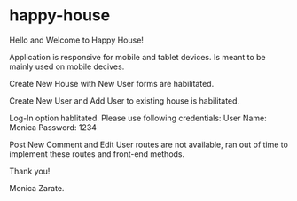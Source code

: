 # happy-house

Hello and Welcome to Happy House!

Application is responsive for mobile and tablet devices. Is meant to be mainly used on mobile decives.

Create New House with New User forms are habilitated. 

Create New User and Add User to existing house is habilitated.

Log-In option hablitated. Please use following credentials:
User Name: Monica
Password: 1234

Post New Comment and Edit User routes are not available, ran out of time to implement these routes and front-end methods. 

Thank you!

Monica Zarate.
